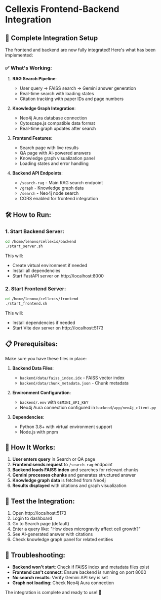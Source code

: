 # Cellexis Frontend-Backend Integration

## 🚀 Complete Integration Setup

The frontend and backend are now fully integrated! Here's what has been implemented:

### ✅ What's Working:

1. **RAG Search Pipeline**: 
   - User query → FAISS search → Gemini answer generation
   - Real-time search with loading states
   - Citation tracking with paper IDs and page numbers

2. **Knowledge Graph Integration**:
   - Neo4j Aura database connection
   - Cytoscape.js compatible data format
   - Real-time graph updates after search

3. **Frontend Features**:
   - Search page with live results
   - QA page with AI-powered answers
   - Knowledge graph visualization panel
   - Loading states and error handling

4. **Backend API Endpoints**:
   - `/search-rag` - Main RAG search endpoint
   - `/graph` - Knowledge graph data
   - `/search` - Neo4j node search
   - CORS enabled for frontend integration

## 🛠️ How to Run:

### 1. Start Backend Server:
```bash
cd /home/lenovo/cellexis/backend
./start_server.sh
```
This will:
- Create virtual environment if needed
- Install all dependencies
- Start FastAPI server on http://localhost:8000

### 2. Start Frontend Server:
```bash
cd /home/lenovo/cellexis/frontend
./start_frontend.sh
```
This will:
- Install dependencies if needed
- Start Vite dev server on http://localhost:5173

## 📋 Prerequisites:

Make sure you have these files in place:

1. **Backend Data Files**:
   - `backend/data/faiss_index.idx` - FAISS vector index
   - `backend/data/chunk_metadata.json` - Chunk metadata

2. **Environment Configuration**:
   - `backend/.env` with `GEMINI_API_KEY`
   - Neo4j Aura connection configured in `backend/app/neo4j_client.py`

3. **Dependencies**:
   - Python 3.8+ with virtual environment support
   - Node.js with pnpm

## 🔄 How It Works:

1. **User enters query** in Search or QA page
2. **Frontend sends request** to `/search-rag` endpoint
3. **Backend loads FAISS index** and searches for relevant chunks
4. **Gemini processes chunks** and generates structured answer
5. **Knowledge graph data** is fetched from Neo4j
6. **Results displayed** with citations and graph visualization

## 🎯 Test the Integration:

1. Open http://localhost:5173
2. Login to dashboard
3. Go to Search page (default)
4. Enter a query like: "How does microgravity affect cell growth?"
5. See AI-generated answer with citations
6. Check knowledge graph panel for related entities

## 🐛 Troubleshooting:

- **Backend won't start**: Check if FAISS index and metadata files exist
- **Frontend can't connect**: Ensure backend is running on port 8000
- **No search results**: Verify Gemini API key is set
- **Graph not loading**: Check Neo4j Aura connection

The integration is complete and ready to use! 🎉
